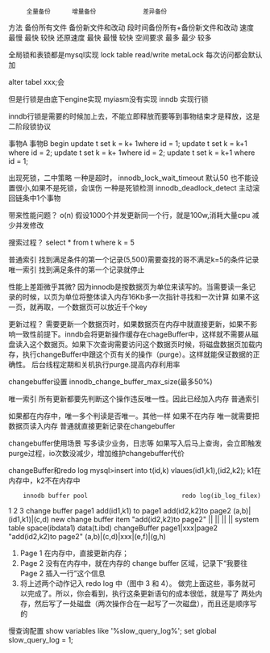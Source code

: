 		 全量备份	   增量备份	            差异备份
方法     备份所有文件   备份新文件和改动	段时间备份所有+备份新文件和改动
速度     最慢			最快				较快
还原速度 最快			最慢		        较快
空间要求 最多           最少				较多



全局锁和表锁都是mysql实现
lock table read/write
metaLock 每次访问都会默认加

alter tabel xxx;会


但是行锁是由底下engine实现
myiasm没有实现
inndb 实现行锁

inndb行锁是需要的时候加上去，不能立即释放而要等到事物结束才是释放，这是二阶段锁协议

事物A								 事物B
begin
update t set k = k+ 1where id = 1;
                                      update t set k = k+1 where id = 2;
update t set k = k+ 1where id = 2;
									  update t set k = k+1 where id = 1;
									  
出现死锁，二中策略
一种是超时，   innodb_lock_wait_timeout 默认50 也不能设置很小,如果不是死锁，会误伤
一种是死锁检测 innodb_deadlock_detect 主动滚回链条中1个事物

带来性能问题？
o(n) 假设1000个并发更新同一个行，就是100w,消耗大量cpu
减少并发修改

搜索过程？
select * from t where k = 5

普通索引
找到满足条件的第一个记录(5,500)需要查找的哥不满足k=5的条件记录
唯一索引
找到满足条件的第一个记录就停止

性能上差距微乎其微?
因为innodb是按数据页为单位来读写的。当需要读一条记录的时候，以页为单位将整体读入内存16Kb多一次指针寻找和一次计算 如果不这一页，就再取，一个数据页可以放近千个key

更新过程？
需要更新一个数据页时，如果数据页在内存中就直接更新，如果不影响一致性前提下。inndb会将更新操作缓存在chageBuffer中，这样就不需要从磁盘读入这个数据页。如果下次查询需要访问这个数据页时候，将磁盘数据页加载内存，执行changeBuffer中跟这个页有关的操作（purge）。这样就能保证数据的正确性。  后台线程定期和关机执行purge.提高内存利用率

changebuffer设置 innodb_change_buffer_max_size(最多50%)

唯一索引
所有更新都要先判断这个操作违反唯一性。因此已经加入内存
普通索引

如果都在内存中，唯一多个判读是否唯一。其他一样
如果不在内存
唯一就需要把数据页读入内存
普通就直接更新记录在changebuffer

changebuffer使用场景
写多读少业务，日志等
如果写入后马上查询，会立即触发purge过程，io次数没减少，增加维护changebuffer代价



changeBuffer和redo log
mysql>insert into t(id,k) vlaues(id1,k1),(id2,k2);
k1在内存中，k2不在内存中

		innodb buffer pool							redo log(ib_log_filex)
1						    2 							3
change buffer				page1					 add(id1,k1) to page1
add(id2,k2)to page2   (a,b)|(id1,k1)|(c,d)			 new change buffer item "add(id2,k2)to page2"
	||									||
	||									||
system table space(ibdata1)		data(t.ibd)
changeBuffer					page1|xxx|page2
"add(id2,k2)to page2"			(a,b)|(c,d)|xxx|(e,f)|(g,h)



1. Page 1 在内存中，直接更新内存；
2. Page 2 没有在内存中，就在内存的 change buffer 区域，记录下“我要往 Page 2 插入一行”这个信息
3. 将上述两个动作记入 redo log 中（图中 3 和 4）。
做完上面这些，事务就可以完成了。所以，你会看到，执行这条更新语句的成本很低，就是写了
两处内存，然后写了一处磁盘（两次操作合在一起写了一次磁盘），而且还是顺序写的



慢查询配置
show variables like '%slow_query_log%';
set global slow_query_log = 1;










